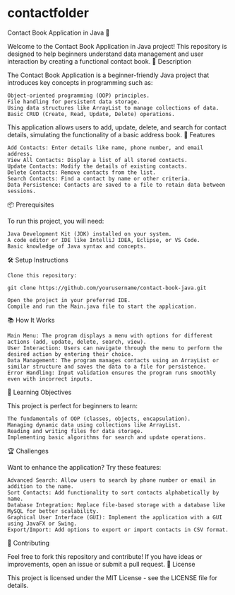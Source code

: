 # contactfolder
Contact Book Application in Java 📒

Welcome to the Contact Book Application in Java project! This repository is designed to help beginners understand data management and user interaction by creating a functional contact book.
📖 Description

The Contact Book Application is a beginner-friendly Java project that introduces key concepts in programming such as:

    Object-oriented programming (OOP) principles.
    File handling for persistent data storage.
    Using data structures like ArrayList to manage collections of data.
    Basic CRUD (Create, Read, Update, Delete) operations.

This application allows users to add, update, delete, and search for contact details, simulating the functionality of a basic address book.
🚀 Features

    Add Contacts: Enter details like name, phone number, and email address.
    View All Contacts: Display a list of all stored contacts.
    Update Contacts: Modify the details of existing contacts.
    Delete Contacts: Remove contacts from the list.
    Search Contacts: Find a contact by name or other criteria.
    Data Persistence: Contacts are saved to a file to retain data between sessions.

📦 Prerequisites

To run this project, you will need:

    Java Development Kit (JDK) installed on your system.
    A code editor or IDE like IntelliJ IDEA, Eclipse, or VS Code.
    Basic knowledge of Java syntax and concepts.

🛠️ Setup Instructions

    Clone this repository:

    git clone https://github.com/yourusername/contact-book-java.git  

    Open the project in your preferred IDE.
    Compile and run the Main.java file to start the application.

📚 How It Works

    Main Menu: The program displays a menu with options for different actions (add, update, delete, search, view).
    User Interaction: Users can navigate through the menu to perform the desired action by entering their choice.
    Data Management: The program manages contacts using an ArrayList or similar structure and saves the data to a file for persistence.
    Error Handling: Input validation ensures the program runs smoothly even with incorrect inputs.

🌱 Learning Objectives

This project is perfect for beginners to learn:

    The fundamentals of OOP (classes, objects, encapsulation).
    Managing dynamic data using collections like ArrayList.
    Reading and writing files for data storage.
    Implementing basic algorithms for search and update operations.

🏆 Challenges

Want to enhance the application? Try these features:

    Advanced Search: Allow users to search by phone number or email in addition to the name.
    Sort Contacts: Add functionality to sort contacts alphabetically by name.
    Database Integration: Replace file-based storage with a database like MySQL for better scalability.
    Graphical User Interface (GUI): Implement the application with a GUI using JavaFX or Swing.
    Export/Import: Add options to export or import contacts in CSV format.

🤝 Contributing

Feel free to fork this repository and contribute! If you have ideas or improvements, open an issue or submit a pull request.
📜 License

This project is licensed under the MIT License - see the LICENSE file for details.
